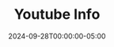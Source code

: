 ---
layout: ext_single
title: Youtube Info
slug: youtube-info
desc: Get YouTube video info, duration, captions and more.
category: utilities
date: '2024-09-28T00:00:00-05:00'
permalink: extensions/utilities/:slug
download_url: https://christinak.itch.io/youtube-info
developer_name: Christina K.
developer_url: https://docs.christinak.ca/
icon_local: youtube_info.png
screenshots_local: youtube_info_ss.png, youtube_info_captions.png, youtube_info_video-info.png, youtube_info_search.png
version: 1.0
sammi_version: any
platform: Any
overview: |
    Collection of commands to interact with the YouTube API.

    ## Features

    - **Video Information** - get video title, description, view count, like count, thumbnails, license and more
    - **Video Duration** - get video duration in milliseconds, seconds or minutes
    - **Video Captions** - get video captions in different languages, formatted as an array or text, with or without timestamps
    - **Video Comments** - get video comments, including author, comment, like count, published date, replies and more
    - **Get Playlist Items** - get playlist items, including video title, description, published at, thumbnails and more
    - **Search Videos** - search videos by keywords, channel, category, duration and more 
setup_url: https://docs.christinak.ca/docs/extensions/youtube-info#setup
privacy_collect: false
---